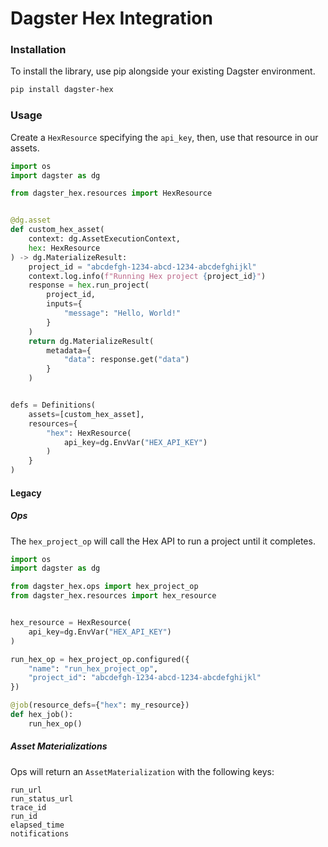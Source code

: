 # Dagster Hex Integration

### Installation

To install the library, use pip alongside your existing Dagster environment.

```bash
pip install dagster-hex
```

### Usage

Create a `HexResource` specifying the `api_key`, then, use that resource in our assets.

```python
import os
import dagster as dg

from dagster_hex.resources import HexResource


@dg.asset
def custom_hex_asset(
    context: dg.AssetExecutionContext,
    hex: HexResource
) -> dg.MaterializeResult:
    project_id = "abcdefgh-1234-abcd-1234-abcdefghijkl"
    context.log.info(f"Running Hex project {project_id}")
    response = hex.run_project(
        project_id,
        inputs={
            "message": "Hello, World!"
        }
    )
    return dg.MaterializeResult(
        metadata={
            "data": response.get("data")
        }
    )


defs = Definitions(
    assets=[custom_hex_asset],
    resources={
        "hex": HexResource(
            api_key=dg.EnvVar("HEX_API_KEY")
        )
    }
)
```

#### Legacy

##### Ops

The `hex_project_op` will call the Hex API to run a project until it completes.

```python
import os
import dagster as dg

from dagster_hex.ops import hex_project_op
from dagster_hex.resources import hex_resource


hex_resource = HexResource(
    api_key=dg.EnvVar("HEX_API_KEY")
)

run_hex_op = hex_project_op.configured({
    "name": "run_hex_project_op",
    "project_id": "abcdefgh-1234-abcd-1234-abcdefghijkl"
})

@job(resource_defs={"hex": my_resource})
def hex_job():
    run_hex_op()
```

##### Asset Materializations

Ops will return an `AssetMaterialization`  with the following keys:

```
run_url
run_status_url
trace_id
run_id
elapsed_time
notifications
```
